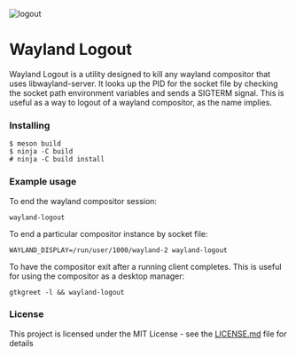 ![logout](/wayland-logout.png)

# Wayland Logout

Wayland Logout is a utility designed to kill any wayland compositor that uses libwayland-server. It looks up the PID for the socket file by checking the socket path environment variables and sends a SIGTERM signal. This is useful as a way to logout of a wayland compositor, as the name implies.

### Installing

```
$ meson build
$ ninja -C build
# ninja -C build install
```

### Example usage
To end the wayland compositor session:
```
wayland-logout
```
To end a particular compositor instance by socket file:
```
WAYLAND_DISPLAY=/run/user/1000/wayland-2 wayland-logout
```
To have the compositor exit after a running client completes. This is useful for using the compositor as a desktop manager:
```
gtkgreet -l && wayland-logout
```

### License

This project is licensed under the MIT License - see the [LICENSE.md](LICENSE.md) file for details
